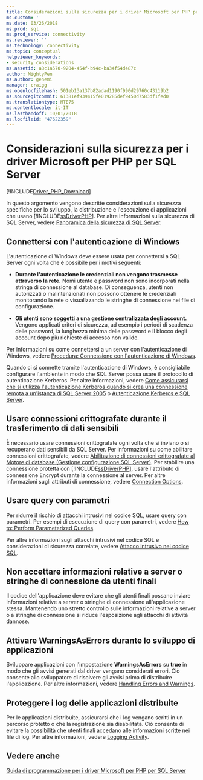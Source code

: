 ```yaml
---
title: Considerazioni sulla sicurezza per i driver Microsoft per PHP per SQL Server | Microsoft Docs
ms.custom: ''
ms.date: 03/26/2018
ms.prod: sql
ms.prod_service: connectivity
ms.reviewer: ''
ms.technology: connectivity
ms.topic: conceptual
helpviewer_keywords:
- security considerations
ms.assetid: a8c1a570-9204-454f-b94c-ba34f54d487c
author: MightyPen
ms.author: genemi
manager: craigg
ms.openlocfilehash: 501eb13a137b82adad1190f990d29760c43119b2
ms.sourcegitcommit: 61381ef939415fe019285def9450d7583df1fed0
ms.translationtype: MTE75
ms.contentlocale: it-IT
ms.lasthandoff: 10/01/2018
ms.locfileid: "47622359"
---
```

# <a name="security-considerations-for-the-microsoft-drivers-for-php-for-sql-server"></a>Considerazioni sulla sicurezza per i driver Microsoft per PHP per SQL Server
[!INCLUDE[Driver_PHP_Download](../../includes/driver_php_download.md)]

In questo argomento vengono descritte considerazioni sulla sicurezza specifiche per lo sviluppo, la distribuzione e l'esecuzione di applicazioni che usano [!INCLUDE[ssDriverPHP](../../includes/ssdriverphp_md.md)]. Per altre informazioni sulla sicurezza di SQL Server, vedere [Panoramica della sicurezza di SQL Server](https://docs.microsoft.com/dotnet/framework/data/adonet/sql/overview-of-sql-server-security).  
  
## <a name="connect-using-windows-authentication"></a>Connettersi con l'autenticazione di Windows  
L'autenticazione di Windows deve essere usata per connettersi a SQL Server ogni volta che è possibile per i motivi seguenti:  
  
-   **Durante l'autenticazione le credenziali non vengono trasmesse attraverso la rete.** Nomi utente e password non sono incorporati nella stringa di connessione al database. Di conseguenza, utenti non autorizzati o malintenzionati non possono ottenere le credenziali monitorando la rete o visualizzando le stringhe di connessione nei file di configurazione.  
  
-   **Gli utenti sono soggetti a una gestione centralizzata degli account.** Vengono applicati criteri di sicurezza, ad esempio i periodi di scadenza delle password, la lunghezza minima delle password e il blocco degli account dopo più richieste di accesso non valide.  
  
Per informazioni su come connettersi a un server con l'autenticazione di Windows, vedere [Procedura: Connessione con l'autenticazione di Windows](../../connect/php/how-to-connect-using-windows-authentication.md).  
  
Quando ci si connette tramite l'autenticazione di Windows, è consigliabile configurare l'ambiente in modo che SQL Server possa usare il protocollo di autenticazione Kerberos. Per altre informazioni, vedere [Come assicurarsi che si utilizza l'autenticazione Kerberos quando si crea una connessione remota a un'istanza di SQL Server 2005](https://support.microsoft.com/en-ca/help/909801/how-to-make-sure-that-you-are-using-kerberos-authentication-when-you-c) o [Autenticazione Kerberos e SQL Server](https://msdn.microsoft.com/library/cc280744.aspx).  
  
## <a name="use-encrypted-connections-when-transferring-sensitive-data"></a>Usare connessioni crittografate durante il trasferimento di dati sensibili  
È necessario usare connessioni crittografate ogni volta che si inviano o si recuperano dati sensibili da SQL Server. Per informazioni su come abilitare connessioni crittografate, vedere [Abilitazione di connessioni crittografate al Motore di database (Gestione configurazione SQL Server)](../../database-engine/configure-windows/enable-encrypted-connections-to-the-database-engine.md). Per stabilire una connessione protetta con [!INCLUDE[ssDriverPHP](../../includes/ssdriverphp_md.md)], usare l'attributo di connessione Encrypt durante la connessione al server. Per altre informazioni sugli attributi di connessione, vedere [Connection Options](../../connect/php/connection-options.md).  
  
## <a name="use-parameterized-queries"></a>Usare query con parametri  
Per ridurre il rischio di attacchi intrusivi nel codice SQL, usare query con parametri. Per esempi di esecuzione di query con parametri, vedere [How to: Perform Parameterized Queries](../../connect/php/how-to-perform-parameterized-queries.md).  
  
Per altre informazioni sugli attacchi intrusivi nel codice SQL e considerazioni di sicurezza correlate, vedere [Attacco intrusivo nel codice SQL](https://msdn.microsoft.com/library/ms161953.aspx).  
  
## <a name="do-not-accept-server-or-connection-string-information-from-end-users"></a>Non accettare informazioni relative a server o stringhe di connessione da utenti finali  
Il codice dell'applicazione deve evitare che gli utenti finali possano inviare informazioni relative a server o stringhe di connessione all'applicazione stessa. Mantenendo uno stretto controllo sulle informazioni relative a server o a stringhe di connessione si riduce l'esposizione agli attacchi di attività dannose.  
  
## <a name="turn-warningsaserrors-on-during-application-development"></a>Attivare WarningsAsErrors durante lo sviluppo di applicazioni  
Sviluppare applicazioni con l'impostazione **WarningsAsErrors** su **true** in modo che gli avvisi generati dal driver vengano considerati errori. Ciò consente allo sviluppatore di risolvere gli avvisi prima di distribuire l'applicazione. Per altre informazioni, vedere [Handling Errors and Warnings](../../connect/php/handling-errors-and-warnings.md).  
  
## <a name="secure-logs-for-deployed-application"></a>Proteggere i log delle applicazioni distribuite  
Per le applicazioni distribuite, assicurarsi che i log vengano scritti in un percorso protetto o che la registrazione sia disabilitata. Ciò consente di evitare la possibilità che utenti finali accedano alle informazioni scritte nei file di log. Per altre informazioni, vedere [Logging Activity](../../connect/php/logging-activity.md).  
  
## <a name="see-also"></a>Vedere anche  
[Guida di programmazione per i driver Microsoft per PHP per SQL Server](../../connect/php/programming-guide-for-php-sql-driver.md)
  

